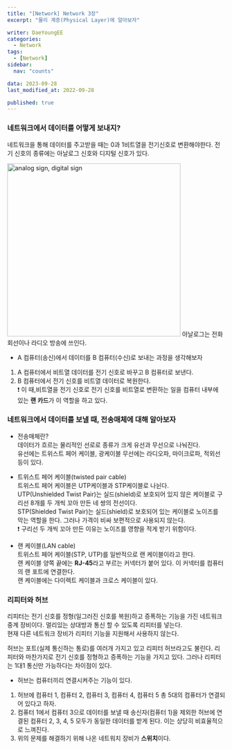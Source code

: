```yaml
---
title: "[Network] Network 3장"
excerpt: "물리 계층(Physical Layer)에 알아보자"

writer: DaeYoungEE
categories:
  - Network
tags:
  - [Network]
sidebar:
  nav: "counts"

data: 2023-09-28
last_modified_at: 2022-09-28

published: true
---
```


### 네트워크에서 데이터를 어떻게 보내지?

네트워크을 통해 데이터를 주고받을 때는 0과 1비트열을 전기신호로 변환해야한다.
전기 신호의 종류에는 아날로그 신호와 디지털 신호가 있다.

<img width="400" alt="analog sign, digital sign" src="https://github.com/DaeYoungee/DaeYoungee.github.io/assets/121485300/6ed6c0e2-5375-4946-ad1a-775bc2c4332d">
아날로그는 전화 회선이나 라디오 방송에 쓰인다.

- A 컴퓨터(송신)에서 데이터를 B 컴퓨터(수신)로 보내는 과정을 생각해보자

1. A 컴퓨터에서 비트열 데이터를 전기 신호로 바꾸고 B 컴퓨터로 보낸다.
2. B 컴퓨터에서 전기 신호를 비트열 데이터로 복원한다.  
   ❗️ 이 때,비트열을 전기 신호로 전기 신호를 비트열로 변환하는 일을 컴퓨터 내부에 있는 **랜 카드**가 이 역할을 하고 있다.

### 네트워크에서 데이터를 보낼 때, 전송매체에 대해 알아보자

- 전송매체란?  
  데이터가 흐르는 물리적인 선로로 종류가 크게 유선과 무선으로 나눠진다.  
  유선에는 트위스트 페어 케이블, 광케이블
  무선에는 라디오파, 마이크로파, 적외선등이 있다.

- 트위스트 페어 케이블(twisted pair cable)  
  트위스트 페어 케이블은 UTP케이블과 STP케이블로 나뉜다.  
  UTP(Unshielded Twist Pair)는 실드(shield)로 보호되어 있지 않은 케이블로 구리선 8개를 두 개씩 꼬아 만든 네 쌍의 전선이다.  
  STP(Shielded Twist Pair)는 실드(shield)로 보호되어 있는 케이블로 노이즈를 막는 역할을 한다. 그러나 가격이 비싸 보편적으로 사용되지 않는다.  
  ❗️ 구리선 두 개씩 꼬아 만든 이유는 노이즈를 영향을 적게 받기 위함이다.

- 랜 케이블(LAN cable)  
  트위스트 페어 케이블(STP, UTP)를 일반적으로 랜 케이블이라고 한다.  
  랜 케이블 양쪽 끝에는 **RJ-45**라고 부르는 커넥터가 붙어 있다. 이 커넥터를 컴퓨터의 랜 포트에 연결한다.  
  랜 케이블에는 다이렉트 케이블과 크로스 케이블이 있다.

### 리피터와 허브

리피터는 전기 신호를 정형(일그러진 신호를 복원)하고 증폭하는 기능을 가진 네트워크 중계 장비이다. 멀리있는 상대방과 통신 할 수 있도록 리피터를 넣는다.  
현재 다른 네트워크 장비가 리피터 기능을 지원해서 사용하지 않는다.

허브는 포트(실제 통신하는 통로)를 여러개 가지고 있고 리피터 허브라고도 불린다. 리피터와 마찬가지로 전기 신호를 정형하고 증폭하는 기능을 가지고 있다. 그러나 리피터는 1대1 통신만 가능하다는 차이점이 있다.

- 허브는 컴퓨터끼리 연결시켜주는 기능이 있다.

1. 허브에 컴퓨터 1, 컴퓨터 2, 컴퓨터 3, 컴퓨터 4, 컴퓨터 5 총 5대의 컴퓨터가 연결되어 있다고 하자.
2. 컴퓨터 1에서 컴퓨터 3으로 데이터를 보낼 때 송신자(컴퓨터 1)을 제외한 허브에 연결된 컴퓨터 2, 3, 4, 5 모두가 동일한 데이터를 받게 된다. 이는 상당히 비효율적으로 느껴진다.
3. 위의 문제를 해결하기 위해 나온 네트워치 장비가 **스위치**이다.
